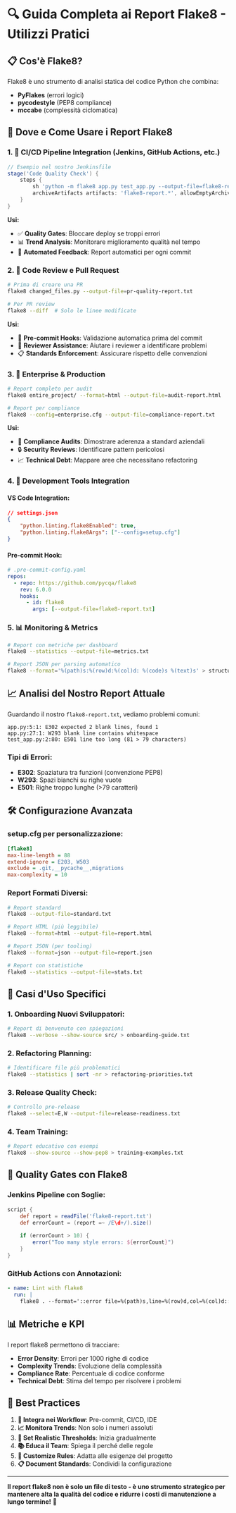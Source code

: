 # 🔍 Guida Completa ai Report Flake8 - Utilizzi Pratici

## 📋 Cos'è Flake8?
Flake8 è uno strumento di analisi statica del codice Python che combina:
- **PyFlakes** (errori logici)
- **pycodestyle** (PEP8 compliance)  
- **mccabe** (complessità ciclomatica)

## 🎯 Dove e Come Usare i Report Flake8

### 1. 🚀 **CI/CD Pipeline Integration (Jenkins, GitHub Actions, etc.)**

```groovy
// Esempio nel nostro Jenkinsfile
stage('Code Quality Check') {
    steps {
        sh 'python -m flake8 app.py test_app.py --output-file=flake8-report.txt'
        archiveArtifacts artifacts: 'flake8-report.*', allowEmptyArchive: true
    }
}
```

**Usi:**
- ✅ **Quality Gates**: Bloccare deploy se troppi errori
- 📊 **Trend Analysis**: Monitorare miglioramento qualità nel tempo
- 🔄 **Automated Feedback**: Report automatici per ogni commit

### 2. 👥 **Code Review e Pull Request**

```bash
# Prima di creare una PR
flake8 changed_files.py --output-file=pr-quality-report.txt

# Per PR review
flake8 --diff  # Solo le linee modificate
```

**Usi:**
- 📝 **Pre-commit Hooks**: Validazione automatica prima del commit
- 👀 **Reviewer Assistance**: Aiutare i reviewer a identificare problemi
- 📋 **Standards Enforcement**: Assicurare rispetto delle convenzioni

### 3. 🏢 **Enterprise & Production**

```bash
# Report completo per audit
flake8 entire_project/ --format=html --output-file=audit-report.html

# Report per compliance
flake8 --config=enterprise.cfg --output-file=compliance-report.txt
```

**Usi:**
- 📜 **Compliance Audits**: Dimostrare aderenza a standard aziendali
- 🔒 **Security Reviews**: Identificare pattern pericolosi
- 📈 **Technical Debt**: Mappare aree che necessitano refactoring

### 4. 🔧 **Development Tools Integration**

#### **VS Code Integration:**
```json
// settings.json
{
    "python.linting.flake8Enabled": true,
    "python.linting.flake8Args": ["--config=setup.cfg"]
}
```

#### **Pre-commit Hook:**
```yaml
# .pre-commit-config.yaml
repos:
  - repo: https://github.com/pycqa/flake8
    rev: 6.0.0
    hooks:
      - id: flake8
        args: [--output-file=flake8-report.txt]
```

### 5. 📊 **Monitoring & Metrics**

```bash
# Report con metriche per dashboard
flake8 --statistics --output-file=metrics.txt

# Report JSON per parsing automatico
flake8 --format='%(path)s:%(row)d:%(col)d: %(code)s %(text)s' > structured-report.txt
```

## 📈 **Analisi del Nostro Report Attuale**

Guardando il nostro `flake8-report.txt`, vediamo problemi comuni:

```
app.py:5:1: E302 expected 2 blank lines, found 1
app.py:27:1: W293 blank line contains whitespace  
test_app.py:2:80: E501 line too long (81 > 79 characters)
```

### **Tipi di Errori:**
- **E302**: Spaziatura tra funzioni (convenzione PEP8)
- **W293**: Spazi bianchi su righe vuote  
- **E501**: Righe troppo lunghe (>79 caratteri)

## 🛠️ **Configurazione Avanzata**

### **setup.cfg** per personalizzazione:
```ini
[flake8]
max-line-length = 88
extend-ignore = E203, W503
exclude = .git,__pycache__,migrations
max-complexity = 10
```

### **Report Formati Diversi:**
```bash
# Report standard
flake8 --output-file=standard.txt

# Report HTML (più leggibile)
flake8 --format=html --output-file=report.html

# Report JSON (per tooling)
flake8 --format=json --output-file=report.json

# Report con statistiche
flake8 --statistics --output-file=stats.txt
```

## 🎯 **Casi d'Uso Specifici**

### **1. Onboarding Nuovi Sviluppatori:**
```bash
# Report di benvenuto con spiegazioni
flake8 --verbose --show-source src/ > onboarding-guide.txt
```

### **2. Refactoring Planning:**
```bash
# Identificare file più problematici
flake8 --statistics | sort -nr > refactoring-priorities.txt
```

### **3. Release Quality Check:**
```bash
# Controllo pre-release
flake8 --select=E,W --output-file=release-readiness.txt
```

### **4. Team Training:**
```bash
# Report educativo con esempi
flake8 --show-source --show-pep8 > training-examples.txt
```

## 🚨 **Quality Gates con Flake8**

### **Jenkins Pipeline con Soglie:**
```groovy
script {
    def report = readFile('flake8-report.txt')
    def errorCount = (report =~ /E\d+/).size()
    
    if (errorCount > 10) {
        error("Too many style errors: ${errorCount}")
    }
}
```

### **GitHub Actions con Annotazioni:**
```yaml
- name: Lint with flake8
  run: |
    flake8 . --format='::error file=%(path)s,line=%(row)d,col=%(col)d::%(code)s %(text)s'
```

## 📊 **Metriche e KPI**

I report flake8 permettono di tracciare:
- **Error Density**: Errori per 1000 righe di codice
- **Complexity Trends**: Evoluzione della complessità
- **Compliance Rate**: Percentuale di codice conforme
- **Technical Debt**: Stima del tempo per risolvere i problemi

## 🎉 **Best Practices**

1. **🔄 Integra nei Workflow**: Pre-commit, CI/CD, IDE
2. **📈 Monitora Trends**: Non solo i numeri assoluti
3. **🎯 Set Realistic Thresholds**: Inizia gradualmente
4. **📚 Educa il Team**: Spiega il perché delle regole
5. **🔧 Customize Rules**: Adatta alle esigenze del progetto
6. **📋 Document Standards**: Condividi la configurazione

---

**Il report flake8 non è solo un file di testo - è uno strumento strategico per mantenere alta la qualità del codice e ridurre i costi di manutenzione a lungo termine!** 🚀
